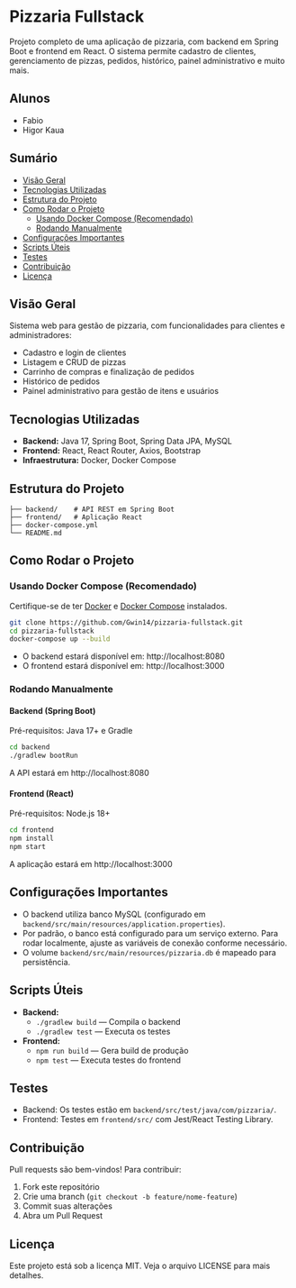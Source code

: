 # Pizzaria Fullstack

Projeto completo de uma aplicação de pizzaria, com backend em Spring Boot e frontend em React. O sistema permite cadastro de clientes, gerenciamento de pizzas, pedidos, histórico, painel administrativo e muito mais.

## Alunos
- Fabio
- Higor
  Kaua

## Sumário

- [Visão Geral](#visão-geral)
- [Tecnologias Utilizadas](#tecnologias-utilizadas)
- [Estrutura do Projeto](#estrutura-do-projeto)
- [Como Rodar o Projeto](#como-rodar-o-projeto)
  - [Usando Docker Compose (Recomendado)](#usando-docker-compose-recomendado)
  - [Rodando Manualmente](#rodando-manualmente)
- [Configurações Importantes](#configurações-importantes)
- [Scripts Úteis](#scripts-úteis)
- [Testes](#testes)
- [Contribuição](#contribuição)
- [Licença](#licença)

## Visão Geral

Sistema web para gestão de pizzaria, com funcionalidades para clientes e administradores:

- Cadastro e login de clientes
- Listagem e CRUD de pizzas
- Carrinho de compras e finalização de pedidos
- Histórico de pedidos
- Painel administrativo para gestão de itens e usuários

## Tecnologias Utilizadas

- **Backend:** Java 17, Spring Boot, Spring Data JPA, MySQL
- **Frontend:** React, React Router, Axios, Bootstrap
- **Infraestrutura:** Docker, Docker Compose

## Estrutura do Projeto

```
├── backend/    # API REST em Spring Boot
├── frontend/   # Aplicação React
├── docker-compose.yml
└── README.md
```

## Como Rodar o Projeto

### Usando Docker Compose (Recomendado)

Certifique-se de ter [Docker](https://www.docker.com/) e [Docker Compose](https://docs.docker.com/compose/) instalados.

```bash
git clone https://github.com/Gwin14/pizzaria-fullstack.git
cd pizzaria-fullstack
docker-compose up --build
```

- O backend estará disponível em: http://localhost:8080
- O frontend estará disponível em: http://localhost:3000

### Rodando Manualmente

#### Backend (Spring Boot)

Pré-requisitos: Java 17+ e Gradle

```bash
cd backend
./gradlew bootRun
```

A API estará em http://localhost:8080

#### Frontend (React)

Pré-requisitos: Node.js 18+

```bash
cd frontend
npm install
npm start
```

A aplicação estará em http://localhost:3000

## Configurações Importantes

- O backend utiliza banco MySQL (configurado em `backend/src/main/resources/application.properties`).
- Por padrão, o banco está configurado para um serviço externo. Para rodar localmente, ajuste as variáveis de conexão conforme necessário.
- O volume `backend/src/main/resources/pizzaria.db` é mapeado para persistência.

## Scripts Úteis

- **Backend:**
  - `./gradlew build` — Compila o backend
  - `./gradlew test` — Executa os testes
- **Frontend:**
  - `npm run build` — Gera build de produção
  - `npm test` — Executa testes do frontend

## Testes

- Backend: Os testes estão em `backend/src/test/java/com/pizzaria/`.
- Frontend: Testes em `frontend/src/` com Jest/React Testing Library.

## Contribuição

Pull requests são bem-vindos! Para contribuir:

1. Fork este repositório
2. Crie uma branch (`git checkout -b feature/nome-feature`)
3. Commit suas alterações
4. Abra um Pull Request

## Licença

Este projeto está sob a licença MIT. Veja o arquivo LICENSE para mais detalhes.
